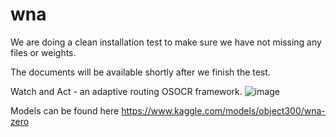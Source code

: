 # wna
We are doing a clean installation test to make sure we have not missing any files or weights. 

The documents will be available shortly after we finish the test.


Watch and Act - an adaptive routing OSOCR framework.
![image](https://github.com/user-attachments/assets/4dce0057-8dca-4aab-b401-f2d31e025f6e)

Models can be found here 
https://www.kaggle.com/models/object300/wna-zero

